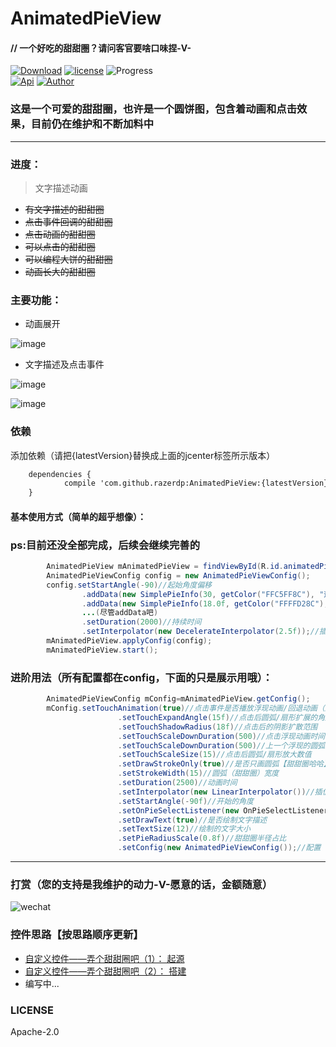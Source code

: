 # AnimatedPieView

#### // 一个好吃的甜甜圈？请问客官要啥口味捏-V-

[![Download](https://api.bintray.com/packages/razerdp/maven/AnimatedPieView/images/download.svg)](https://bintray.com/razerdp/maven/AnimatedPieView/_latestVersion)
[![license](https://img.shields.io/badge/license-Apache--2.0-blue.svg)](https://github.com/razerdp/AnimatedPieView/blob/master/LICENSE)
![Progress](http://progressed.io/bar/70?title=dev_progress)   
[![Api](https://img.shields.io/badge/Api-14%2B-green.svg)](https://img.shields.io/badge/Api-14%2B-green.svg)
[![Author](https://img.shields.io/badge/Author-razerdp-blue.svg)](https://github.com/razerdp) 


### 这是一个可爱的甜甜圈，也许是一个圆饼图，包含着动画和点击效果，目前仍在维护和不断加料中

--- 

### 进度：
  > 文字描述动画
  - ~~有文字描述的甜甜圈~~
  - ~~点击事件回调的甜甜圈~~
  - ~~点击动画的甜甜圈~~
  - ~~可以点击的甜甜圈~~
  - ~~可以编程大饼的甜甜圈~~
  - ~~动画长大的甜甜圈~~

### 主要功能：
 
  - 动画展开
  
  ![image](https://github.com/razerdp/AnimatedPieView/blob/master/art/anima.gif)
  
   - 文字描述及点击事件
   
   ![image](https://github.com/razerdp/AnimatedPieView/blob/master/art/click.gif)
   
   ![image](https://github.com/razerdp/AnimatedPieView/blob/master/art/anima_text.gif)

### 依赖

添加依赖（请把{latestVersion}替换成上面的jcenter标签所示版本）
```xml
	dependencies {
	        compile 'com.github.razerdp:AnimatedPieView:{latestVersion}'
	}
```

#### 基本使用方式（简单的超乎想像）：

### ps:目前还没全部完成，后续会继续完善的


```java
        AnimatedPieView mAnimatedPieView = findViewById(R.id.animatedPieView);
        AnimatedPieViewConfig config = new AnimatedPieViewConfig();
        config.setStartAngle(-90)//起始角度偏移
                .addData(new SimplePieInfo(30, getColor("FFC5FF8C"), "这是第一段"))//数据（实现IPieInfo接口的bean）
                .addData(new SimplePieInfo(18.0f, getColor("FFFFD28C"), "这是第二段"))
                ...(尽管addData吧)
                .setDuration(2000)//持续时间
                .setInterpolator(new DecelerateInterpolator(2.5f));//插值器
        mAnimatedPieView.applyConfig(config);
        mAnimatedPieView.start();
```

### 进阶用法（所有配置都在config，下面的只是展示用哦）：
```java
        AnimatedPieViewConfig mConfig=mAnimatedPieView.getConfig();
        mConfig.setTouchAnimation(true)//点击事件是否播放浮现动画/回退动画（默认true）
                        .setTouchExpandAngle(15f)//点击后圆弧/扇形扩展的角度
                        .setTouchShadowRadius(18f)//点击后的阴影扩散范围
                        .setTouchScaleDownDuration(500)//点击浮现动画时间
                        .setTouchScaleDownDuration(500)//上一个浮现的圆弧回退的动画时间
                        .setTouchScaleSize(15)//点击后圆弧/扇形放大数值
                        .setDrawStrokeOnly(true)//是否只画圆弧【甜甜圈哈哈】，否则画扇形（默认true）
                        .setStrokeWidth(15)//圆弧（甜甜圈）宽度
                        .setDuration(2500)//动画时间
                        .setInterpolator(new LinearInterpolator())//插值器
                        .setStartAngle(-90f)//开始的角度
                        .setOnPieSelectListener(new OnPieSelectListener<IPieInfo>())//点击事件
                        .setDrawText(true)//是否绘制文字描述
                        .setTextSize(12)//绘制的文字大小
                        .setPieRadiusScale(0.8f)//甜甜圈半径占比
                        .setConfig(new AnimatedPieViewConfig());//配置（这里的new只是演示哦，可不要学我例子这里直接塞进一个新的config，否则上面的设置都浪费了）
```

---

### 打赏（您的支持是我维护的动力-V-愿意的话，金额随意）
![wechat](https://github.com/razerdp/AnimatedPieView/blob/master/art/wechat.jpg)

### 控件思路【按思路顺序更新】
 - [自定义控件——弄个甜甜圈吧（1）： 起源](http://www.jianshu.com/p/b2a2d82e107e)
 - [自定义控件——弄个甜甜圈吧（2）： 搭建](http://www.jianshu.com/p/562c525ff927)
 - 编写中...

### LICENSE
Apache-2.0
   
   

   



